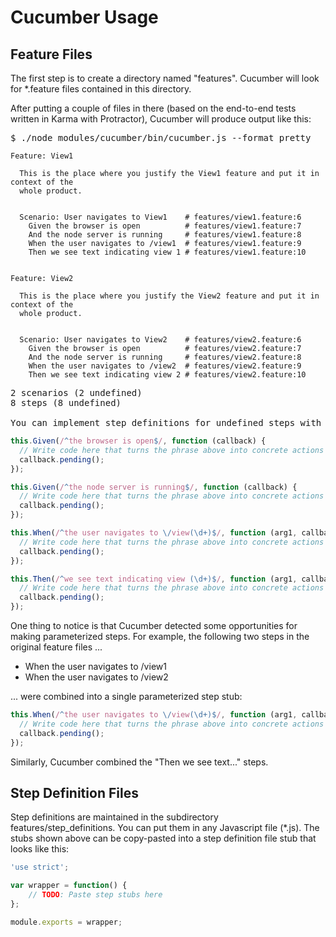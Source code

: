 Cucumber Usage
==============

## Feature Files

The first step is to create a directory named "features".  Cucumber will look for
*.feature files contained in this directory.

After putting a couple of files in there (based on the end-to-end tests written in
Karma with Protractor), Cucumber will produce output like this:

<pre>
$ ./node_modules/cucumber/bin/cucumber.js --format pretty
</pre>
```gherkin
Feature: View1

  This is the place where you justify the View1 feature and put it in context of the
  whole product.


  Scenario: User navigates to View1    # features/view1.feature:6
    Given the browser is open          # features/view1.feature:7
    And the node server is running     # features/view1.feature:8
    When the user navigates to /view1  # features/view1.feature:9
    Then we see text indicating view 1 # features/view1.feature:10


Feature: View2

  This is the place where you justify the View2 feature and put it in context of the
  whole product.


  Scenario: User navigates to View2    # features/view2.feature:6
    Given the browser is open          # features/view2.feature:7
    And the node server is running     # features/view2.feature:8
    When the user navigates to /view2  # features/view2.feature:9
    Then we see text indicating view 2 # features/view2.feature:10
```
<pre>
2 scenarios (2 undefined)
8 steps (8 undefined)

You can implement step definitions for undefined steps with these snippets:
</pre>
```js
this.Given(/^the browser is open$/, function (callback) {
  // Write code here that turns the phrase above into concrete actions
  callback.pending();
});

this.Given(/^the node server is running$/, function (callback) {
  // Write code here that turns the phrase above into concrete actions
  callback.pending();
});

this.When(/^the user navigates to \/view(\d+)$/, function (arg1, callback) {
  // Write code here that turns the phrase above into concrete actions
  callback.pending();
});

this.Then(/^we see text indicating view (\d+)$/, function (arg1, callback) {
  // Write code here that turns the phrase above into concrete actions
  callback.pending();
});
```

One thing to notice is that Cucumber detected some opportunities for making
parameterized steps.  For example, the following two steps in the original feature
files ...

* When the user navigates to /view1
* When the user navigates to /view2

... were combined into a single parameterized step stub:

```js
this.When(/^the user navigates to \/view(\d+)$/, function (arg1, callback) {
  // Write code here that turns the phrase above into concrete actions
  callback.pending();
});
```

Similarly, Cucumber combined the "Then we see text..." steps.

## Step Definition Files

Step definitions are maintained in the subdirectory features/step_definitions.  You
can put them in any Javascript file (*.js).  The stubs shown above can be
copy-pasted into a step definition file stub that looks like this:

```js
'use strict';

var wrapper = function() {
    // TODO: Paste step stubs here
};

module.exports = wrapper;
```
